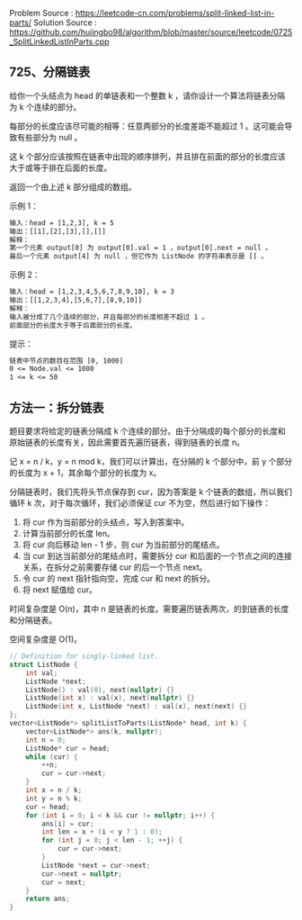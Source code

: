 <!--
 * @Author : Hu Jingbo
 * @Date   : 2021-09-23
-->

Problem Source : <https://leetcode-cn.com/problems/split-linked-list-in-parts/>
Solution Source : <https://github.com/hujingbo98/algorithm/blob/master/source/leetcode/0725_SplitLinkedListInParts.cpp>

## 725、分隔链表

给你一个头结点为 head 的单链表和一个整数 k ，请你设计一个算法将链表分隔为 k 个连续的部分。

每部分的长度应该尽可能的相等：任意两部分的长度差距不能超过 1 。这可能会导致有些部分为 null 。

这 k 个部分应该按照在链表中出现的顺序排列，并且排在前面的部分的长度应该大于或等于排在后面的长度。

返回一个由上述 k 部分组成的数组。

示例 1：

```txt
输入：head = [1,2,3], k = 5
输出：[[1],[2],[3],[],[]]
解释：
第一个元素 output[0] 为 output[0].val = 1 ，output[0].next = null 。
最后一个元素 output[4] 为 null ，但它作为 ListNode 的字符串表示是 [] 。
```

示例 2：

```txt
输入：head = [1,2,3,4,5,6,7,8,9,10], k = 3
输出：[[1,2,3,4],[5,6,7],[8,9,10]]
解释：
输入被分成了几个连续的部分，并且每部分的长度相差不超过 1 。
前面部分的长度大于等于后面部分的长度。
```

提示：

```txt
链表中节点的数目在范围 [0, 1000]
0 <= Node.val <= 1000
1 <= k <= 50
```

## 方法一：拆分链表

题目要求将给定的链表分隔成 k 个连续的部分。由于分隔成的每个部分的长度和原始链表的长度有关，因此需要首先遍历链表，得到链表的长度 n。

记 x = n / k，y = n mod k，我们可以计算出，在分隔的 k 个部分中，前 y 个部分的长度为 x + 1，其余每个部分的长度为 x。

分隔链表时，我们先将头节点保存到 cur，因为答案是 k 个链表的数组，所以我们循环 k 次，对于每次循环，我们必须保证 cur 不为空，然后进行如下操作：

1. 将 cur 作为当前部分的头结点，写入到答案中。
2. 计算当前部分的长度 len。
3. 将 cur 向后移动 len - 1 步，则 cur 为当前部分的尾结点。
4. 当 cur 到达当前部分的尾结点时，需要拆分 cur 和后面的一个节点之间的连接关系，在拆分之前需要存储 cur 的后一个节点 next。
5. 令 cur 的 next 指针指向空，完成 cur 和 next 的拆分。
6. 将 next 赋值给 cur。

时间复杂度是 O(n)，其中 n 是链表的长度。需要遍历链表两次，的到链表的长度和分隔链表。

空间复杂度是 O(1)。

```c++
// Definition for singly-linked list.
struct ListNode {
    int val;
    ListNode *next;
    ListNode() : val(0), next(nullptr) {}
    ListNode(int x) : val(x), next(nullptr) {}
    ListNode(int x, ListNode *next) : val(x), next(next) {}
};
vector<ListNode*> splitListToParts(ListNode* head, int k) {
    vector<ListNode*> ans(k, nullptr);
    int n = 0;
    ListNode* cur = head;
    while (cur) {
        ++n;
        cur = cur->next;
    }
    int x = n / k;
    int y = n % k;
    cur = head;
    for (int i = 0; i < k && cur != nullptr; i++) {
        ans[i] = cur;
        int len = x + (i < y ? 1 : 0);
        for (int j = 0; j < len - 1; ++j) {
            cur = cur->next;
        }
        ListNode *next = cur->next;
        cur->next = nullptr;
        cur = next;
    }
    return ans;
}
```
